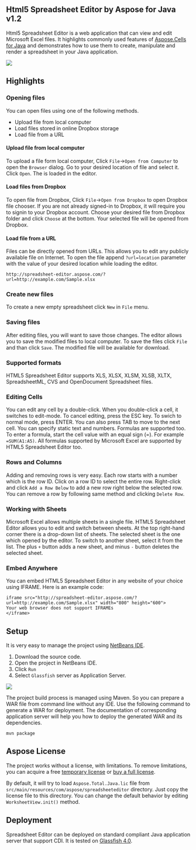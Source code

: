 ## Html5 Spreadsheet Editor by Aspose for Java v1.2

Html5 Spreadsheet Editor is a web application that can view and edit Microsoft Excel files. It highlights commonly used features of [Aspose.Cells for Java](http://www.aspose.com/java/excel-component.aspx) and demonstrates how to use them to create, manipulate and render a spreadsheet in your Java application.

![](https://cloud.githubusercontent.com/assets/7696899/4931559/f0dace90-657a-11e4-97c4-2632118fa552.png)

## Highlights

### Opening files

You can open files using one of the following methods.

* Upload file from local computer
* Load files stored in online Dropbox storage
* Load file from a URL

#### Upload file from local computer

To upload a file form local computer, Click `File`->`Open from Computer` to open the `Browser` dialog. Go to your desired location of file and select it. Click `Open`. The is loaded in the editor.

#### Load files from Dropbox

To open file from Dropbox, Click `File`->`Open from Dropbox` to open Dropbox file chooser. If you are not already signed-in to Dropbox, it will require you to signin to your Dropbox account. Choose your desired file from Dropbox folder and click `Choose` at the bottom. Your selected file will be opened from Dropbox.

#### Load file from a URL

Files can be directly opened from URLs. This allows you to edit any publicly available file on Internet. To open the file append `?url=location` parameter with the value of your desired location while loading the editor.

`http://spreadsheet-editor.aspose.com/?url=http://example.com/Sample.xlsx`

### Create new files

To create a new empty spreadsheet click `New` in `File` menu.

### Saving files

After editing files, you will want to save those changes. The editor allows you to save the modified files to local computer. To save the files click `File` and than click `Save`. The modified file will be available for download.

### Supported formats

HTML5 Spreadsheet Editor supports XLS, XLSX, XLSM, XLSB, XLTX, SpreadsheetML, CVS and OpenDocument Spreadsheet files.

### Editing Cells

You can edit any cell by a double-click. When you double-click a cell, it switches to edit-mode. To cancel editing, press the ESC key. To swich to normal mode, press ENTER. You can also press TAB to move to the next cell. You can specify static text and numbers. Formulas are supported too. To enter a formula, start the cell value with an equal sign (=). For example `=SUM(A1:A5)`. All formulas supported by Microsoft Excel are supported by HTML5 Spreadsheet Editor too.

### Rows and Columns

Adding and removing rows is very easy. Each row starts with a number which is the row ID. Click on a row ID to select the entire row. Right-click and click `Add a Row Below` to add a new row right below the selected row. You can remove a row by following same method and clicking `Delete Row`.

### Working with Sheets

Microsoft Excel allows multiple sheets in a single file. HTML5 Spreadsheet Editor allows you to edit and switch between sheets. At the top right-hand corner there is a drop-down list of sheets. The selected sheet is the one which opened by the editor. To switch to another sheet, select it from the list. The plus `+` button adds a new sheet, and minus `-` button deletes the selected sheet.

### Embed Anywhere

You can embed HTML5 Spreadsheet Editor in any website of your choice using IFRAME. Here is an example code:

```<
iframe src="http://spreadsheet-editor.aspose.com/?url=http://example.com/Sample.xlsx" width="800" height="600">
Your web browser does not support IFRAMEs
</iframe>
```

## Setup

It is very easy to manage the project using [NetBeans IDE](https://netbeans.org/). 

1. Download the source code.
2. Open the project in NetBeans IDE.
3. Click `Run`
4. Select `Glassfish` server as Application Server.

![](https://cloud.githubusercontent.com/assets/7696899/4933205/d49e9b94-6593-11e4-879d-5ef39755a232.png)

The project build process is managed using Maven. So you can prepare a WAR file from command line without any IDE. Use the following command to generate a WAR for deployment. The documentation of corresponding application server will help you how to deploy the generated WAR and its dependencies.

```
mvn package
```

## Aspose License

The project works without a license, with limitations. To remove limitations, you can acquire a free [temporary license](http://www.aspose.com/corporate/purchase/temporary-license.aspx) or [buy a full license](http://www.aspose.com/purchase/default.aspx).

By default, it will try to load `Aspose.Total.Java.lic` file from `src/main/resources/com/aspose/spreadsheeteditor` directory. Just copy the license file to this directory. You can change the default behavior by editing `WorksheetView.init()` method.

## Deployment

Spreadsheet Editor can be deployed on standard compliant Java application server that support CDI. It is tested on [Glassfish 4.0](http://glassfish.org/).
